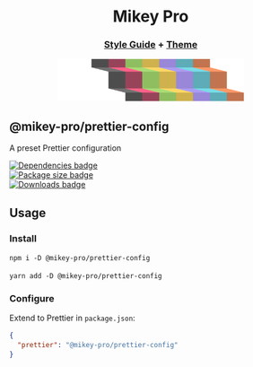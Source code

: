 <div width="100%" align="center">
  <h1>
    <b>Mikey Pro</b>
  </h1>
  <h3>
    <a href="https://github.com/mikey-pro/style-guide">Style Guide</a>
    +
    <a href="https://github.com/mikey-pro/theme">Theme</a>
  </h3>
  <a href="https://github.com/mikey-pro">
    <img src="img/mikey-pro-logo.svg" style="height: 75px" alt="Mikey Pro Logo" />
  </a>
  <br />
</div>

## **@mikey-pro/prettier-config**

A preset Prettier configuration

<div>
  <a href="https://www.npmjs.com/package/@mikey-pro/prettier-config"
    ><img
      src="https://img.shields.io/librariesio/release/npm/@mikey-pro/prettier-config?color=8fbe61&style=for-the-badge"
      alt="Dependencies badge"
      height="20px"
  /></a>
</div>
<div>
  <a href="https://www.npmjs.com/package/@mikey-pro/prettier-config"
    ><img
      src="https://img.shields.io/bundlephobia/min/@mikey-pro/prettier-config?color=9987d8&label=package%20size&logo=ok&style=for-the-badge"
      alt="Package size badge"
      height="20px"
  /></a>
</div>

<div>
  <a href="https://www.npmjs.com/package/@mikey-pro/prettier-config"
    ><img
      src="https://img.shields.io/npm/dw/@mikey-pro/prettier-config?color=5dacb7&style=for-the-badge"
      alt="Downloads badge"
      height="20px"
  /></a>
</div>

## Usage

### Install

```shell
npm i -D @mikey-pro/prettier-config

yarn add -D @mikey-pro/prettier-config
```

### Configure

Extend to Prettier in `package.json`:

```json
{
  "prettier": "@mikey-pro/prettier-config"
}
```
